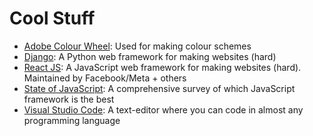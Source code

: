 # Cool Stuff

- [Adobe Colour Wheel](https://color.adobe.com/create/color-wheel): Used for making colour schemes
- [Django](https://www.djangoproject.com/): A Python web framework for making websites (hard)
- [React JS](https://reactjs.org/): A JavaScript web framework for making websites (hard). Maintained by Facebook/Meta + others
- [State of JavaScript](https://stateofjs.com/en-us/): A comprehensive survey of which JavaScript framework is the best
- [Visual Studio Code](https://code.visualstudio.com/): A text-editor where you can code in almost any programming language
